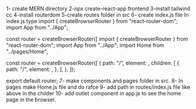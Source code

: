 1- create MERN directory
2-npx create-react-app frontend
3-install tailwind cc
4-install routerdom
5-create routes folder in src 
6- create index.js file
In index.js type
import { createBrowserRouter } from "react-router-dom";
import App from "../App";

const router = createBrowserRouter([
import { createBrowserRouter } from "react-router-dom";
import App from "../App";
import Home from "../pages/Home";

const router = createBrowserRouter([
  {
    path: "/",
    element: <App />,
    children: [
      {
        path: "/",
        element: <Home />,
      },
    ],
  },
]);

export default router;
7- make components and pages folder in src.
8- In pages make Home.js file and do rafce
9- add path in routes/index.js file like above in the childer
10- add outlet component in app.js to see the home page in the browser.

